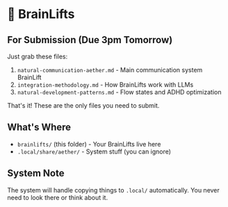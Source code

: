# 🧠 BrainLifts

## For Submission (Due 3pm Tomorrow)
Just grab these files:
1. `natural-communication-aether.md` - Main communication system BrainLift
2. `integration-methodology.md` - How BrainLifts work with LLMs
3. `natural-development-patterns.md` - Flow states and ADHD optimization

That's it! These are the only files you need to submit. 

## What's Where
- `brainlifts/` (this folder) - Your BrainLifts live here
- `.local/share/aether/` - System stuff (you can ignore)

## System Note
The system will handle copying things to `.local/` automatically. You never need to look there or think about it. 